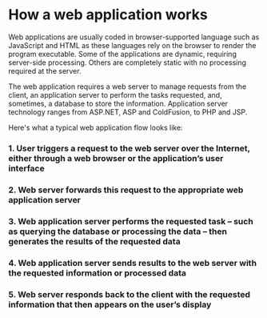 # How a web application works
Web applications are usually coded in browser-supported language such as JavaScript and HTML as these languages rely on the browser to render the program executable. Some of the applications are dynamic, requiring server-side processing. Others are completely static with no processing required at the server.

The web application requires a web server to manage requests from the client, an application server to perform the tasks requested, and, sometimes, a database to store the information. Application server technology ranges from ASP.NET, ASP and ColdFusion, to PHP and JSP.

Here's what a typical web application flow looks like:

### 1. User triggers a request to the web server over the Internet, either through a web browser or the application’s user interface

### 2. Web server forwards this request to the appropriate web application server

### 3. Web application server performs the requested task – such as querying the database or processing the data – then generates the results of the requested data

### 4. Web application server sends results to the web server with the requested information or processed data

### 5. Web server responds back to the client with the requested information that then appears on the user’s display
